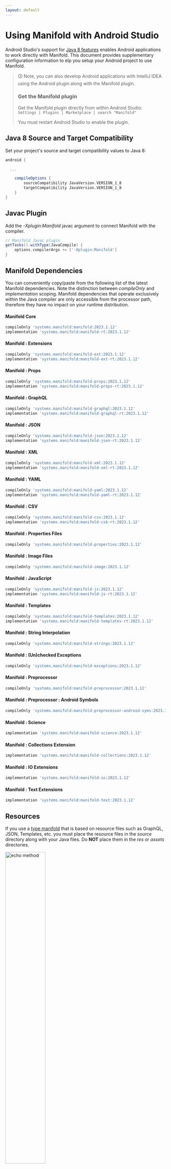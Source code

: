 ```yaml
---
layout: default
---
```


# Using Manifold with Android Studio

Android Studio's support for [Java 8 features](https://developer.android.com/studio/write/java8-support.html) enables
Android applications to work directly with Manifold. This document provides supplementary configuration information to
elp you setup your Android project to use Manifold.

>🛈 Note, you can also develop Android applications with IntelliJ IDEA using the Android plugin along with the Manifold
>plugin. 
>
>### Get the Manifold plugin
>Get the Manifold plugin directly from within Android Studio:
><br>
>`Settings | Plugins | Marketplace | search "Manifold"`
><br>
> 
>You must restart Android Studio to enable the plugin. 
 
## Java 8 Source and Target Compatibility 
Set your project's source and target compatibility values to Java 8:

```groovy
android {

  ...

    compileOptions {
        sourceCompatibility JavaVersion.VERSION_1_8
        targetCompatibility JavaVersion.VERSION_1_8
    }
}
```

## Javac Plugin
Add the *-Xplugin:Manifold* javac argument to connect Manifold with the compiler.

```groovy
// Manifold Javac plugin
getTasks().withType(JavaCompile) {
    options.compilerArgs += ['-Xplugin:Manifold']
}
```    

## Manifold Dependencies
You can conveniently copy/paste from the following list of the latest Manifold dependencies. Note the distinction
between *compileOnly* and *implementation* scoping. Manifold dependencies that operate exclusively within the
Java compiler are only accessible from the processor path, therefore they have no impact on your runtime distribution.

#### Manifold Core
```groovy
compileOnly 'systems.manifold:manifold:2023.1.12'
implementation 'systems.manifold:manifold-rt:2023.1.12'
```
#### Manifold : Extensions
```groovy
compileOnly 'systems.manifold:manifold-ext:2023.1.12'
implementation 'systems.manifold:manifold-ext-rt:2023.1.12'
```
#### Manifold : Props
```groovy
compileOnly 'systems.manifold:manifold-props:2023.1.12'
implementation 'systems.manifold:manifold-props-rt:2023.1.12'
```
#### Manifold : GraphQL
```groovy
compileOnly 'systems.manifold:manifold-graphql:2023.1.12'
implementation 'systems.manifold:manifold-graphql-rt:2023.1.12'
```
#### Manifold : JSON
```groovy
compileOnly 'systems.manifold:manifold-json:2023.1.12'
implementation 'systems.manifold:manifold-json-rt:2023.1.12'
```
#### Manifold : XML
```groovy
compileOnly 'systems.manifold:manifold-xml:2023.1.12'
implementation 'systems.manifold:manifold-xml-rt:2023.1.12'
```
#### Manifold : YAML
```groovy
compileOnly 'systems.manifold:manifold-yaml:2023.1.12'
implementation 'systems.manifold:manifold-yaml-rt:2023.1.12'
```
#### Manifold : CSV
```groovy
compileOnly 'systems.manifold:manifold-csv:2023.1.12'
implementation 'systems.manifold:manifold-csb-rt:2023.1.12'
```
#### Manifold : Properties Files
```groovy
compileOnly 'systems.manifold:manifold-properties:2023.1.12'
```
#### Manifold : Image Files
```groovy
compileOnly 'systems.manifold:manifold-image:2023.1.12'
```
#### Manifold : JavaScript
```groovy
compileOnly 'systems.manifold:manifold-js:2023.1.12'
implementation 'systems.manifold:manifold-js-rt:2023.1.12'
```
#### Manifold : Templates
```groovy
compileOnly 'systems.manifold:manifold-templates:2023.1.12'
implementation 'systems.manifold:manifold-templates-rt:2023.1.12'
```
#### Manifold : String Interpolation
```groovy
compileOnly 'systems.manifold:manifold-strings:2023.1.12'
```
#### Manifold : (Un)checked Exceptions
```groovy
compileOnly 'systems.manifold:manifold-exceptions:2023.1.12'
```
#### Manifold : Preprocessor
```groovy
compileOnly 'systems.manifold:manifold-preprocessor:2023.1.12'
```
#### Manifold : Preprocessor : Android Symbols
```groovy
compileOnly 'systems.manifold:manifold-preprocessor-android-syms:2023.1.12'
```
#### Manifold : Science
```groovy
implementation 'systems.manifold:manifold-science:2023.1.12'
```
#### Manifold : Collections Extension
```groovy
implementation 'systems.manifold:manifold-collections:2023.1.12'
```
#### Manifold : IO Extensions
```groovy
implementation 'systems.manifold:manifold-io:2023.1.12'
```
#### Manifold : Text Extensions
```groovy
implementation 'systems.manifold:manifold-text:2023.1.12'
```

## Resources

If you use a [type manifold](https://github.com/manifold-systems/manifold/tree/master/manifold-core-parent/manifold#the-big-picture)
that is based on resource files such as GraphQL, JSON, Templates, etc. you must place the resource files in the 
*source* directory along with your Java files.  Do **NOT** place them in the *res* or *assets* directories.
 
<p><img src="http://manifold.systems/images/android_resources.png" alt="echo method" width="50%" height="50%"/></p> 

## Preprocessor and build variant symbols

If you use the [preprocessor](https://github.com/manifold-systems/manifold/tree/master/manifold-deps-parent/manifold-preprocessor),
you can directly reference Android build variant symbols with the [manifold-preprocessor-android-syms](https://github.com/manifold-systems/manifold/tree/master/manifold-deps-parent/manifold-preprocessor-android-syms)
dependency.
```java
#if FLAVOR == "paid"
  @Override
  public void specialMethod(Foo foo) {
  ...
  }
#endif
```
build.gradle
```groovy
dependencies {
    ...
    compileOnly 'systems.manifold:manifold-preprocessor:2023.1.12'
    compileOnly 'systems.manifold:manifold-preprocessor-android-syms:2023.1.12'
}
```